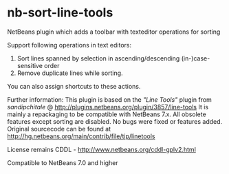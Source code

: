 nb-sort-line-tools
==================

NetBeans plugin which adds a toolbar with texteditor operations for sorting 

Support following operations in text editors:

1. Sort lines spanned by selection in ascending/descending (in-)case-sensitive order
2. Remove duplicate lines while sorting.

You can also assign shortcuts to these actions.

Further information:
This plugin is based on the _"Line Tools"_ plugin from _sandipchitale_ @ 
http://plugins.netbeans.org/plugin/3857/line-tools
It is mainly a repackaging to be compatible with NetBeans 7.x. 
All obsolete features except sorting are disabled. No bugs were fixed or features added. 
Original sourcecode can be found at http://hg.netbeans.org/main/contrib/file/tip/linetools

License remains CDDL - http://www.netbeans.org/cddl-gplv2.html

Compatible to NetBeans 7.0 and higher
